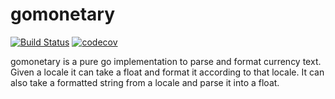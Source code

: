 # gomonetary

[![Build Status](https://travis-ci.com/elliotcourant/gomonetary.svg?branch=master)](https://travis-ci.com/elliotcourant/gomonetary)
[![codecov](https://codecov.io/gh/elliotcourant/gomonetary/branch/master/graph/badge.svg)](https://codecov.io/gh/elliotcourant/gomonetary)

gomonetary is a pure go implementation to parse and format
currency text. Given a locale it can take a float and format
it according to that locale. It can also take a formatted
string from a locale and parse it into a float.

